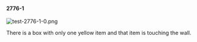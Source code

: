 #### 2776-1
![test-2776-1-0.png](https://github.com/lil-lab/nlvr/raw/master/nlvr/test/images/4/test-2776-1-0.png "test-2776-1-0.png")

There is a box with only one yellow item and that item is touching the wall.